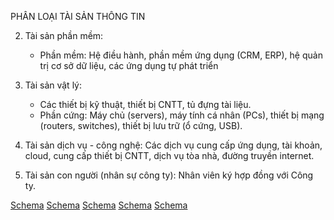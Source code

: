 PHÂN LOẠI TÀI SẢN THÔNG TIN

2. Tài sản phần mềm:
    * Phần mềm: Hệ điều hành, phần mềm ứng dụng (CRM, ERP), hệ quản trị cơ sở dữ liệu, các ứng dụng tự phát triển

3. Tài sản vật lý:
    * Các thiết bị kỹ thuật, thiết bị CNTT, tủ đựng tài liệu.
    * Phần cứng: Máy chủ (servers), máy tính cá nhân (PCs), thiết bị mạng (routers, switches), thiết bị lưu trữ (ổ cứng, USB).

4. Tài sản dịch vụ - công nghệ: Các dịch vụ cung cấp ứng dụng, tài khoản, cloud, cung cấp thiết bị CNTT, dịch vụ tòa nhà, đường truyền internet.

5. Tài sản con người (nhân sự công ty): Nhân viên ký hợp đồng với Công ty.

[Schema](page_25_img_0.png)
[Schema](page_25_img_1.png)
[Schema](page_25_img_2.png)
[Schema](page_25_img_3.png)
[Schema](page_25_img_4.png)

